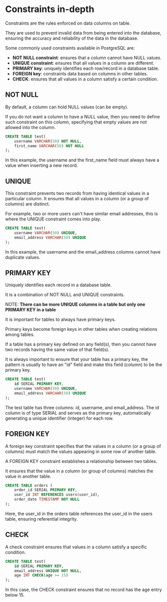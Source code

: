 # Constraints in-depth

Constraints are the rules enforced on data columns on table.

They are used to prevent invalid data from being entered into the database, ensuring the accuracy and reliability of 
the data in the database.

Some commonly used constraints available in PostgreSQL are:
- **NOT NULL constraint**: ensures that a column cannot have NULL values.
- **UNIQUE constraint**: ensures that all values in a column are different.
- **PRIMARY key**: uniquely identifies each row/record in a database table.
- **FOREIGN key**: constraints data based on columns in other tables.
- **CHECK**: ensures that all values in a column satisfy a certain condition.


## NOT NULL
By default, a column can hold NULL values (can be empty).

If you do not want a column to have a NULL value, then you need to define such constraint on this column, specifying that 
empty values are not allowed into the column.

```sql
CREATE TABLE test(
    username VARCHAR(50) NOT NULL,
    first_name VARCHAR(50) NOT NULL
);
```
In this example, the username and the first_name field must always have a value when inserting a new record.

## UNIQUE
This constraint prevents two records from having identical values in a particular column. It ensures that all values in a 
column (or a group of columns) are distinct.

For example, two or more users can't have similar email addresses, this is where the UNIQUE constraint comes into play.

```sql
CREATE TABLE test(
    username VARCHAR(50) UNIQUE,
    email_address VARCHAR(50) UNIQUE
);
```
In this example, the username and the email_address columns cannot have duplicate values.

## PRIMARY KEY
Uniquely identifies each record in a database table.

It is a combination of NOT NULL and UNIQUE constraints.

NOTE: **There can be more UNIQUE columns in a table but only one PRIMARY KEY in a table**

It is important for tables to always have primary keys.

Primary keys become foreign keys in other tables when creating relations among tables.

If a table has a primary key defined on any field(s), then you cannot have two records having the same value of that field(s).

It is always important to ensure that your table has a primary key, the pattern is usually to have an "id" field and make 
this field (column) to be the primary key.

```sql
CREATE TABLE test(
    id SERIAL PRIMARY KEY,
    username VARCHAR(50) UNIQUE,
    email_address VARCHAR(50) UNIQUE
);
```
The test table has three columns: id, username, and email_address. The id column is of type SERIAL and serves as the primary key, 
automatically generating a unique identifier (integer) for each row.

## FOREIGN KEY
A foreign key constraint specifies that the values in a column (or a group of columns) must match the values appearing in some row of another table.

A FOREIGN KEY constraint establishes a relationship between two tables.

It ensures that the value in a column (or group of columns) matches the value in another table.

```sql
CREATE TABLE orders (
    order_id SERIAL PRIMARY KEY,
    user_id INT REFERENCES users(user_id),
    order_date TIMESTAMP NOT NULL
);
```

Here, the user_id in the orders table references the user_id in the users table, ensuring referential integrity.

## CHECK
A check constraint ensures that values in a column satisfy a specific condition.

```sql
CREATE TABLE test(
    id SERIAL PRIMARY KEY,
    email_address UNIQUE NOT NULL,
    age INT CHECK(age >= 15)
);
```
In this case, the CHECK constraint ensures that no record has the age entry below 15.